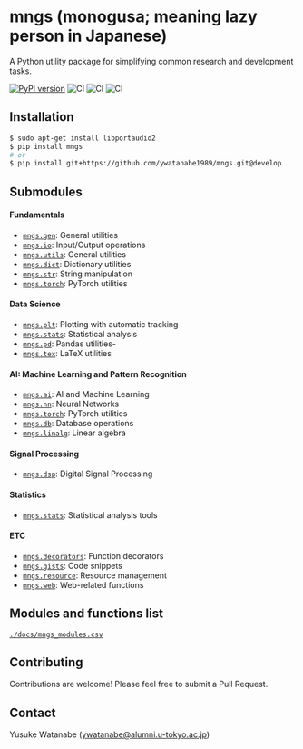<!-- ---
!-- title: ./mngs_repo/README.md
!-- author: ywatanabe
!-- date: 2024-11-07 18:52:08
!-- --- -->


# mngs (monogusa; meaning lazy person in Japanese)
A Python utility package for simplifying common research and development tasks.

<!-- badges -->
[![PyPI version](https://badge.fury.io/py/mngs.svg)](https://badge.fury.io/py/mngs)
![CI](https://github.com/ywatanabe1989/mngs/actions/workflows/pypi_latest.yml/badge.svg)
![CI](https://github.com/ywatanabe1989/mngs/actions/workflows/latest_release.yml/badge.svg)
![CI](https://github.com/ywatanabe1989/mngs/actions/workflows/develop.yml/badge.svg)
<!-- [![Tests](https://github.com/ywatanabe1989/mngs/actions/workflows/tests.yml/badge.svg)](https://github.com/ywatanabe1989/mngs/actions/workflows/tests.yml) -->
<!-- [![Coverage](https://codecov.io/gh/ywatanabe1989/mngs/branch/main/graph/badge.svg)](https://codecov.io/gh/ywatanabe1989/mngs) -->
<!-- [![Python Versions](https://img.shields.io/pypi/pyversions/mngs.svg)](https://pypi.org/project/mngs/) -->
<!-- [![License](https://img.shields.io/github/license/ywatanabe1989/mngs.svg)](https://github.com/ywatanabe1989/mngs/blob/main/LICENSE) -->

<!-- <\!-- logo -\->
 !-- <div style="text-align: center;">
 !--     <img src="./docs/lazy_python.gif" alt="Lazy Python" width="200px">
 !-- </div> -->

## Installation
```bash
$ sudo apt-get install libportaudio2
$ pip install mngs
# or
$ pip install git+https://github.com/ywatanabe1989/mngs.git@develop
```

## Submodules
#### Fundamentals
- [`mngs.gen`](./src/mngs/gen#readme): General utilities
- [`mngs.io`](./src/mngs/io#readme): Input/Output operations
- [`mngs.utils`](./src/mngs/utils#readme): General utilities
- [`mngs.dict`](./src/mngs/dict#readme): Dictionary utilities
- [`mngs.str`](./src/mngs/str#readme): String manipulation
- [`mngs.torch`](./src/mngs/torch#readme): PyTorch utilities

#### Data Science
- [`mngs.plt`](./src/mngs/plt#readme): Plotting with automatic tracking
- [`mngs.stats`](./src/mngs/stats#readme): Statistical analysis
- [`mngs.pd`](./src/mngs/pd#readme): Pandas utilities- 
- [`mngs.tex`](./src/mngs/tex#readme): LaTeX utilities

#### AI: Machine Learning and Pattern Recognition
- [`mngs.ai`](./src/mngs/ai#readme): AI and Machine Learning
- [`mngs.nn`](./src/mngs/nn#readme): Neural Networks
- [`mngs.torch`](./src/mngs/torch#readme): PyTorch utilities
- [`mngs.db`](./src/mngs/db#readme): Database operations
- [`mngs.linalg`](./src/mngs/linalg#readme): Linear algebra

#### Signal Processing
- [`mngs.dsp`](./src/mngs/dsp#readme): Digital Signal Processing

#### Statistics
- [`mngs.stats`](./src/mngs/stats#readme): Statistical analysis tools

#### ETC
- [`mngs.decorators`](./src/mngs/decorators#readme): Function decorators
- [`mngs.gists`](./src/mngs/gists#readme): Code snippets
- [`mngs.resource`](./src/mngs/resource#readme): Resource management
- [`mngs.web`](./src/mngs/web#readme): Web-related functions

## Modules and functions list
[`./docs/mngs_modules.csv`](./docs/mngs_modules.csv)

<!-- ## Documentation
 !-- For detailed documentation, please visit our [GitHub Pages](https://ywatanabe1989.github.io/mngs/). -->

## Contributing
Contributions are welcome! Please feel free to submit a Pull Request.

## Contact
Yusuke Watanabe (ywatanabe@alumni.u-tokyo.ac.jp)

